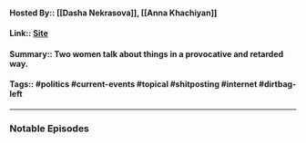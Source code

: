 #### Hosted By:: [[Dasha Nekrasova]], [[Anna Khachiyan]]
#### Link::  [Site](https://redscarepodcast.libsyn.com/)
#### Summary:: Two women talk about things in a provocative and retarded way.
#### Tags:: #politics #current-events #topical #shitposting #internet #dirtbag-left
 
---

### Notable Episodes